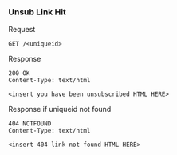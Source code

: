 ### Unsub Link Hit

Request

```
GET /<uniqueid>
```

Response

```
200 OK
Content-Type: text/html

<insert you have been unsubscribed HTML HERE>
```

Response if uniqueid not found

```
404 NOTFOUND
Content-Type: text/html

<insert 404 link not found HTML HERE>

```
